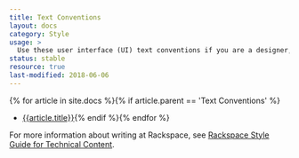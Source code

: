 ```yaml
---
title: Text Conventions
layout: docs
category: Style
usage: >
  Use these user interface (UI) text conventions if you are a designer, developer, or contributor of content in Rackspace UIs. These conventions ensure that a Rackspace UI is usable, consistent, and concise.
status: stable
resource: true
last-modified: 2018-06-06
---
```


{% for article in site.docs %}{% if article.parent == 'Text Conventions' %}
- [{{article.title}}]({{site.baseurl}}{{article.url}}.html){% endif %}{% endfor %}

For more information about writing at Rackspace, see [Rackspace Style Guide for Technical Content](https://developer.rackspace.com/docs/style-guide/).
